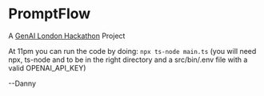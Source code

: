 # PromptFlow
A [GenAI London Hackathon](https://lu.ma/w3b9i55s) Project




At 11pm you can run the code by doing:
`npx ts-node main.ts`
(you will need npx, ts-node and to be in the right directory and a src/bin/.env file with a valid OPENAI_API_KEY)

--Danny